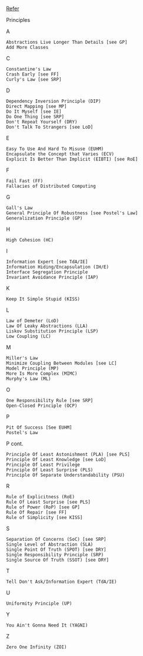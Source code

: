 [Refer](http://principles-wiki.net/principles:start)

Principles

A

    Abstractions Live Longer Than Details [see GP]
    Add More Classes

C

    Constantine's Law
    Crash Early [see FF]
    Curly's Law [see SRP]

D

    Dependency Inversion Principle (DIP)
    Direct Mapping [see MP]
    Do It Myself [see IE]
    Do One Thing [see SRP]
    Don't Repeat Yourself (DRY)
    Don't Talk To Strangers [see LoD]

E

    Easy To Use And Hard To Misuse (EUHM)
    Encapsulate the Concept that Varies (ECV)
    Explicit Is Better Than Implicit (EIBTI) [see RoE]

F

    Fail Fast (FF)
    Fallacies of Distributed Computing

G

    Gall's Law
    General Principle Of Robustness [see Postel's Law]
    Generalization Principle (GP)

H

    High Cohesion (HC)

I

    Information Expert [see TdA/IE]
    Information Hiding/Encapsulation (IH/E)
    Interface Segregation Principle
    Invariant Avoidance Principle (IAP)

K

    Keep It Simple Stupid (KISS)

L

    Law of Demeter (LoD)
    Law Of Leaky Abstractions (LLA)
    Liskov Substitution Principle (LSP)
    Low Coupling (LC)

M

    Miller's Law
    Minimize Coupling Between Modules [see LC]
    Model Principle (MP)
    More Is More Complex (MIMC)
    Murphy's Law (ML)

O

    One Responsibility Rule [see SRP]
    Open-Closed Principle (OCP)

P

    Pit Of Success [See EUHM]
    Postel's Law

P cont.

    Principle Of Least Astonishment (PLA) [see PLS]
    Principle Of Least Knowledge [see LoD]
    Principle Of Least Privilege
    Principle Of Least Surprise (PLS)
    Principle Of Separate Understandability (PSU)

R

    Rule of Explicitness (RoE)
    Rule Of Least Surprise [see PLS]
    Rule of Power (RoP) [see GP]
    Rule Of Repair [see FF]
    Rule of Simplicity [see KISS]

S

    Separation Of Concerns (SoC) [see SRP]
    Single Level of Abstraction (SLA)
    Single Point Of Truth (SPOT) [see DRY]
    Single Responsibility Principle (SRP)
    Single Source Of Truth (SSOT) [see DRY]

T

    Tell Don't Ask/Information Expert (TdA/IE)

U

    Uniformity Principle (UP)

Y

    You Ain't Gonna Need It (YAGNI)

Z

    Zero One Infinity (ZOI)
